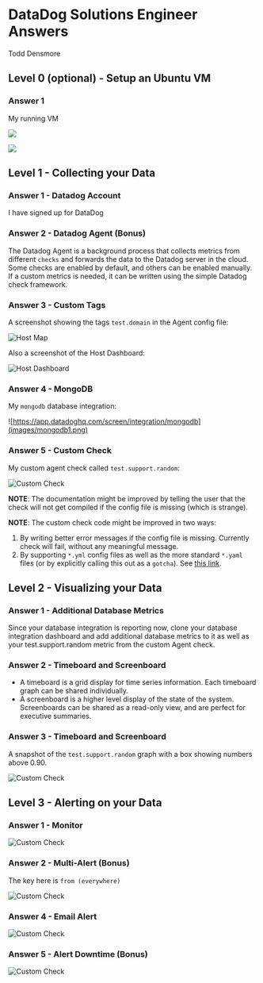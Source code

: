 # DataDog Solutions Engineer Answers
Todd Densmore

## Level 0 (optional) - Setup an Ubuntu VM

### Answer 1

My running VM

![](images/vm1.png)

![](images/vm2.png)

## Level 1 - Collecting your Data

### Answer 1 - Datadog Account

I have signed up for DataDog

### Answer 2 - Datadog Agent (Bonus) 

The Datadog Agent is a background process that collects metrics from different `checks` and forwards the data to the Datadog server in the cloud. Some checks are enabled by default, and others can be enabled manually. If a custom metrics is needed, it can be written using the simple Datadog check framework.

### Answer 3 - Custom Tags

A screenshot showing the tags `test.domain` in the Agent config file:

![Host Map](images/host1.png)

Also a screenshot of the Host Dashboard:

![Host Dashboard](images/host2.png)

### Answer 4 - MongoDB

My `mongodb` database integration:

![https://app.datadoghq.com/screen/integration/mongodb](images/mongodb1.png)

### Answer 5 - Custom Check

My custom agent check called `test.support.random`:

![Custom Check](images/random1.png)

**NOTE**: 
The documentation might be improved by telling the user that the check will not get compiled if the config file is missing (which is strange). 

**NOTE**: 
The custom check code might be improved in two ways:

1. By writing better error messages if the config file is missing. Currently check will fail, without any meaningful message. 
2. By supporting `*.yml` config files as well as the more standard `*.yaml` files (or by explicitly calling this out as a `gotcha`). See [this link](https://stackoverflow.com/questions/21059124/is-it-yaml-or-yml). 

## Level 2 - Visualizing your Data

### Answer 1 - Additional Database Metrics

Since your database integration is reporting now, clone your database integration dashboard and add additional database metrics to it as well as your test.support.random metric from the custom Agent check.

### Answer 2 - Timeboard and Screenboard

* A timeboard is a grid display for time series information. Each timeboard graph can be shared individually.
* A screenboard is a higher level display of the state of the system. Screenboards can be shared as a read-only view, and are perfect for executive summaries.

### Answer 3 - Timeboard and Screenboard

A snapshot of the `test.support.random` graph with a box showing numbers above 0.90. 

![Custom Check](images/random2.png)

## Level 3 - Alerting on your Data

### Answer 1 - Monitor

![Custom Check](images/alert1.png)

### Answer 2 - Multi-Alert (Bonus)

The key here is `from (everywhere)`

![Custom Check](images/alert2.png)

### Answer 4 - Email Alert

![Custom Check](images/email1.png)

### Answer 5 - Alert Downtime (Bonus)

![Custom Check](images/email2.png)